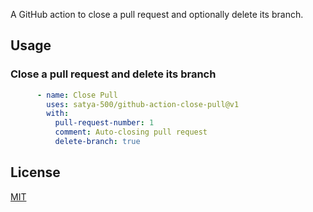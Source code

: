 
A GitHub action to close a pull request and optionally delete its branch.

## Usage

### Close a pull request and delete its branch

```yml
      - name: Close Pull
        uses: satya-500/github-action-close-pull@v1
        with:
          pull-request-number: 1
          comment: Auto-closing pull request
          delete-branch: true
```
## License

[MIT](LICENSE)
